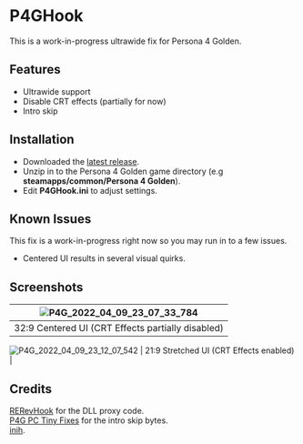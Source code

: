 # P4GHook
This is a work-in-progress ultrawide fix for Persona 4 Golden. 

## Features
- Ultrawide support
- Disable CRT effects (partially for now)
- Intro skip

## Installation
- Downloaded the [latest release](https://github.com/Lyall/P4GHook/releases).
- Unzip in to the Persona 4 Golden game directory (e.g **steamapps/common/Persona 4 Golden**).
- Edit **P4GHook.ini** to adjust settings.

## Known Issues
This fix is a work-in-progress right now so you may run in to a few issues.
- Centered UI results in several visual quirks.

## Screenshots
![P4G_2022_04_09_23_07_33_784](https://user-images.githubusercontent.com/695941/162593075-3432a8db-b35c-44e5-a633-b09f0663ffc6.jpg)|
|:--:|
| 32:9 Centered UI (CRT Effects partially disabled) |
![P4G_2022_04_09_23_12_07_542](https://user-images.githubusercontent.com/695941/162593166-5a8183b2-4ea0-4d32-bb8d-a87fe0c92914.jpg)
| 21:9 Stretched UI (CRT Effects enabled) |

## Credits
[RERevHook](https://www.nexusmods.com/residentevilrevelations/mods/26) for the DLL proxy code. </br>
[P4G PC Tiny Fixes](https://github.com/zarroboogs/p4gpc.tinyfixes) for the intro skip bytes. </br>
[inih](https://github.com/jtilly/inih).
